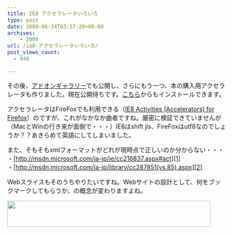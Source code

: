 ```yaml
---
title: IE8 アクセラレータいろいろ
type: post
date: 2009-06-14T03:57:29+00:00
archives:
    - 2009
url: /ie8-アクセラレータいろいろ/
post_views_count:
  - 949

---
```

その後、<a href="http://ieaddons.com/jp/Details.aspx?Id=4332" target="_blank">アドオンギャラリー</a>でも公開し、さらにもう一つ、本の購入用アクセラレータも作りました。現在公開待ちです。<a href="http://b-shopping.appspot.com/product/" target="_blank">こちら</a>からもインストールできます。

アクセラレータはFireFoxでも利用できる（<a href="https://addons.mozilla.org/ja/firefox/addon/6777" target="_blank">IE8 Activities (Accelerators) for Firefox</a>）のですが、これがなかなか曲者ですね。厳密に検証できていませんが（MacとWinの行き来が面倒で・・・）IE8はshift jis、FireFoxはutf8なのでしょうか？？あきらめて英語にしてしまいました。

また、そもそもxmlフォーマットがどれが現時点で正しいのか分からない・・・  
・[http://msdn.microsoft.com/ja-jp/ie/cc216837.aspx#act][1]  
・[http://msdn.microsoft.com/ja-jp/library/cc287851(vs.85).aspx][2]

Webスライスもそのうちやりたいですね。Webサイトの設計として、何をブックマークしてもらうか、の概念が変わりますよね。

<a href="http://px.a8.net/svt/ejp?a8mat=1HTUF7+A4YQLU+I8E+5YJRL" target="_blank"><img border="0" alt="" src="http://www23.a8.net/svt/bgt?aid=090412099613&wid=001&eno=01&mid=s00000002363001001000&mc=1" width="468" height="60" /></a><img border="0" alt="" src="https://i2.wp.com/www11.a8.net/0.gif?resize=1%2C1" width="1" height="1"  data-recalc-dims="1" />

 [1]: http://msdn.microsoft.com/ja-jp/ie/cc216837.aspx#act "http://msdn.microsoft.com/ja-jp/ie/cc216837.aspx#act"
 [2]: http://msdn.microsoft.com/ja-jp/library/cc287851(vs.85).aspx "http://msdn.microsoft.com/ja-jp/library/cc287851(vs.85).aspx"